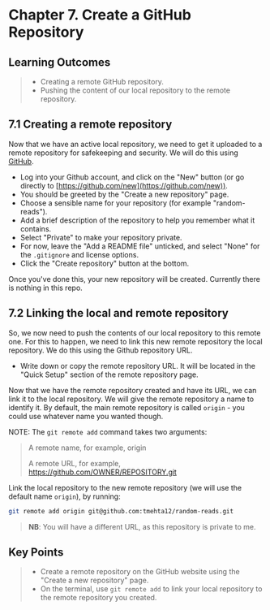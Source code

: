 # Chapter 7. Create a GitHub Repository

## Learning Outcomes
> - Creating a remote GitHub repository.
> - Pushing the content of our local repository to the remote repository.

## 7.1 Creating a remote repository

Now that we have an active local repository, we need to get it uploaded to a remote repository for safekeeping and security.
We will do this using [GitHub](https://www.github.com).

* Log into your Github account, and click on the "New" button (or go directly to [https://github.com/new](https://github.com/new)).
* You should be greeted by the "Create a new repository" page.
* Choose a sensible name for your repository (for example "random-reads").
* Add a brief description of the repository to help you remember what it contains.
* Select "Private" to make your repository private.
* For now, leave the "Add a README file" unticked, and select "None" for the `.gitignore` and license options.
* Click the "Create repository" button at the bottom.

Once you've done this, your new repository will be created.
Currently there is nothing in this repo.

## 7.2 Linking the local and remote repository

So, we now need to push the contents of our local repository to this remote one.
For this to happen, we need to link this new remote repository the local repository.
We do this using the Github repository URL.

* Write down or copy the remote repository URL. It will be located in the "Quick Setup" section of the remote repository page.

Now that we have the remote repository created and have its URL, we can link it to the local repository.
We will give the remote repository a name to identify it.
By default, the main remote repository is called `origin` - you could use whatever name you wanted though.

NOTE: The `git remote add` command takes two arguments:

> A remote name, for example, origin
> 
> A remote URL, for example, https://github.com/OWNER/REPOSITORY.git


Link the local repository to the new remote repository (we will use the default name `origin`), by running:

~~~bash
git remote add origin git@github.com:tmehta12/random-reads.git
~~~

> **NB**: You will have a different URL, as this repository is private to me.

## Key Points
> - Create a remote repository on the GitHub website using the "Create a new repository" page. 
> - On the terminal, use `git remote add` to link your local repository to the remote repository you created.
